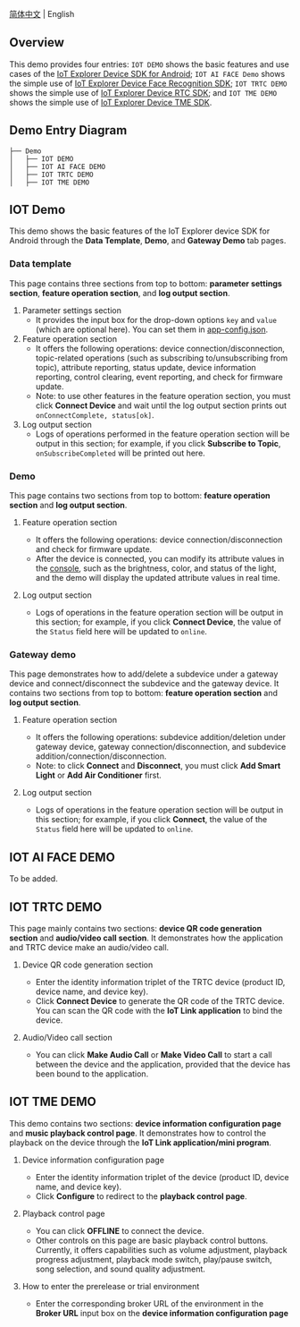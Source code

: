 [简体中文](../../../device-android-demo) | English

## Overview
This demo provides four entries: `IOT DEMO` shows the basic features and use cases of the [IoT Explorer Device SDK for Android](../../../explorer-device-android); `IOT AI FACE Demo` shows the simple use of [IoT Explorer Device Face Recognition SDK](../../../explorer-device-face); `IOT TRTC DEMO` shows the simple use of [IoT Explorer Device RTC SDK](../../../explorer-device-rtc); and `IOT TME DEMO` shows the simple use of [IoT Explorer Device TME SDK](../../../explorer-device-tme).
## Demo Entry Diagram
```
├── Demo
│   ├── IOT DEMO
│   ├── IOT AI FACE DEMO
│   ├── IOT TRTC DEMO
│   ├── IOT TME DEMO
```

## IOT Demo
This demo shows the basic features of the IoT Explorer device SDK for Android through the **Data Template**, **Demo**, and **Gateway Demo** tab pages.
### Data template
This page contains three sections from top to bottom: **parameter settings section**, **feature operation section**, and **log output section**.
1. Parameter settings section
    * It provides the input box for the drop-down options `key` and `value` (which are optional here). You can set them in [app-config.json](../../src/main/assets/app-config.json).
2. Feature operation section
    * It offers the following operations: device connection/disconnection, topic-related operations (such as subscribing to/unsubscribing from topic), attribute reporting, status update, device information reporting, control clearing, event reporting, and check for firmware update.
    * Note: to use other features in the feature operation section, you must click **Connect Device** and wait until the log output section prints out `onConnectComplete, status[ok]`.
3. Log output section
    * Logs of operations performed in the feature operation section will be output in this section; for example, if you click **Subscribe to Topic**, `onSubscribeCompleted` will be printed out here.

### Demo
This page contains two sections from top to bottom: **feature operation section** and **log output section**.
1. Feature operation section
    * It offers the following operations: device connection/disconnection and check for firmware update.
    * After the device is connected, you can modify its attribute values in the [console](https://console.cloud.tencent.com/iotexplorer), such as the brightness, color, and status of the light, and the demo will display the updated attribute values in real time.

2. Log output section
    * Logs of operations in the feature operation section will be output in this section; for example, if you click **Connect Device**, the value of the `Status` field here will be updated to `online`.

### Gateway demo
This page demonstrates how to add/delete a subdevice under a gateway device and connect/disconnect the subdevice and the gateway device. It contains two sections from top to bottom: **feature operation section** and **log output section**.
1. Feature operation section
    * It offers the following operations: subdevice addition/deletion under gateway device, gateway connection/disconnection, and subdevice addition/connection/disconnection.
    * Note: to click **Connect** and **Disconnect**, you must click **Add Smart Light** or **Add Air Conditioner** first.

2. Log output section
    * Logs of operations in the feature operation section will be output in this section; for example, if you click **Connect**, the value of the `Status` field here will be updated to `online`.


## IOT AI FACE DEMO
To be added.
## IOT TRTC DEMO
This page mainly contains two sections: **device QR code generation section** and **audio/video call section**. It demonstrates how the application and TRTC device make an audio/video call.

1. Device QR code generation section
    * Enter the identity information triplet of the TRTC device (product ID, device name, and device key).
    * Click **Connect Device** to generate the QR code of the TRTC device. You can scan the QR code with the **IoT Link application** to bind the device.

2. Audio/Video call section

    * You can click **Make Audio Call** or **Make Video Call** to start a call between the device and the application, provided that the device has been bound to the application.

## IOT TME DEMO
This demo contains two sections: **device information configuration page** and **music playback control page**. It demonstrates how to control the playback on the device through the **IoT Link application/mini program**.

1. Device information configuration page
    * Enter the identity information triplet of the device (product ID, device name, and device key).
    * Click **Configure** to redirect to the **playback control page**.

2. Playback control page
    * You can click **OFFLINE** to connect the device.
    * Other controls on this page are basic playback control buttons. Currently, it offers capabilities such as volume adjustment, playback progress adjustment, playback mode switch, play/pause switch, song selection, and sound quality adjustment.

3. How to enter the prerelease or trial environment
    * Enter the corresponding broker URL of the environment in the **Broker URL** input box on the **device information configuration page**

